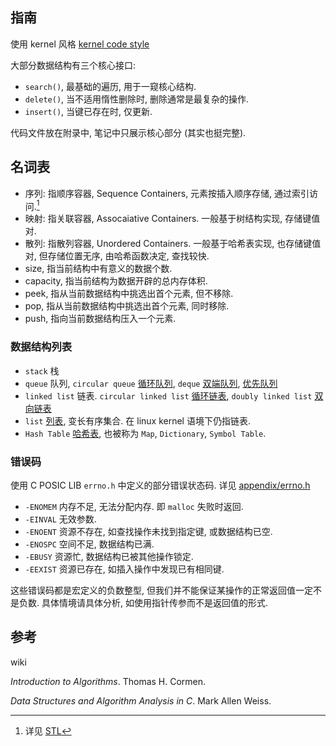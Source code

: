 ## 指南

使用 kernel 风格 [kernel code style](../../Language/Coding%20Style/kernel%20code%20style.md)

大部分数据结构有三个核心接口:
- `search()`, 最基础的遍历, 用于一窥核心结构.
- `delete()`, 当不适用惰性删除时, 删除通常是最复杂的操作.
- `insert()`, 当键已存在时, 仅更新.

代码文件放在附录中, 笔记中只展示核心部分 (其实也挺完整).

## 名词表

- 序列: 指顺序容器, Sequence Containers, 元素按插入顺序存储, 通过索引访问.[^1] 
- 映射: 指关联容器, Assocaiative Containers. 一般基于树结构实现, 存储键值对.
- 散列: 指散列容器, Unordered Containers. 一般基于哈希表实现, 也存储键值对, 但存储位置无序, 由哈希函数决定, 查找较快.
- size, 指当前结构中有意义的数据个数.
- capacity, 指当前结构为数据开辟的总内存体积.
- peek, 指从当前数据结构中挑选出首个元素, 但不移除.
- pop, 指从当前数据结构中挑选出首个元素, 同时移除.
- push, 指向当前数据结构压入一个元素.

[^1]: 详见 [STL](../../Language/C++/标准库/STL/STL.md)

### 数据结构列表

- `stack` 栈
- `queue` 队列, `circular queue` [循环队列](linked%20list/queue.md), `deque` [双端队列](linked%20list/deque.md), [优先队列](tree/binary%20heap.md)
- `linked list` 链表. `circular linked list` [循环链表](linked%20list/circular%20linked%20list.md), `doubly linked list` [双向链表](linked%20list/doubly%20linked%20list.md) 
- `list` [列表](linked%20list/list.md), 变长有序集合. 在 linux kernel 语境下仍指链表.
- `Hash Table` [哈希表](hash/hash%20table.md), 也被称为 `Map`, `Dictionary`, `Symbol Table`.


### 错误码

使用 C POSIC LIB `errno.h` 中定义的部分错误状态码. 详见 [appendix/errno.h](../../src/errno.h)
- `-ENOMEM` 内存不足, 无法分配内存. 即 `malloc` 失败时返回.
- `-EINVAL` 无效参数.
- `-ENOENT` 资源不存在, 如查找操作未找到指定键, 或数据结构已空.
- `-ENOSPC` 空间不足, 数据结构已满.
- `-EBUSY` 资源忙, 数据结构已被其他操作锁定.
- `-EEXIST` 资源已存在, 如插入操作中发现已有相同键.

这些错误码都是宏定义的负数整型, 但我们并不能保证某操作的正常返回值一定不是负数. 具体情境请具体分析, 如使用指针传参而不是返回值的形式.

## 参考

wiki

*Introduction to Algorithms*. Thomas H. Cormen.

*Data Structures and Algorithm Analysis in C*. Mark Allen Weiss.